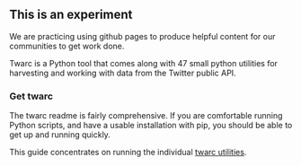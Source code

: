 ## This is an experiment

We are practicing using github pages to produce helpful content for our communities to get work done.

Twarc is a Python tool that comes along with 47 small python utilities for harvesting and working with data from the Twitter public API.

### Get twarc

The twarc readme is fairly comprehensive.  If you are comfortable running Python scripts, and have a usable installation with pip, you should be able to get up and running quickly.

This guide concentrates on running the individual [twarc utilities](utilities.md).
 
